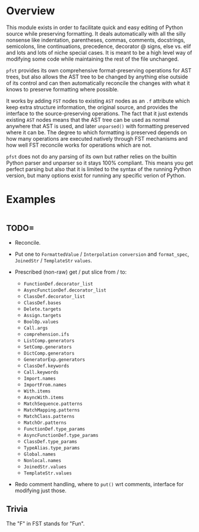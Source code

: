 # Overview

This module exists in order to facilitate quick and easy editing of Python source while preserving formatting. It deals automatically with all the silly nonsense like indentation, parentheses, commas, comments, docstrings, semicolons, line continuations, precedence, decorator @ signs, else vs. elif and lots and lots of niche special cases. It is meant to be a high level way of modifying some code while maintaining the rest of the file unchanged.

`pfst` provides its own comprehensive format-preserving operations for AST trees, but also allows the AST tree to be changed by anything else outside of its control and can then automatically reconcile the changes with what it knows to preserve formatting where possible.

It works by adding `FST` nodes to existing `AST` nodes as an `.f` attribute which keep extra structure information, the original source, and provides the interface to the source-preserving operations.  The fact that it just extends existing `AST` nodes means that the AST tree can be used as normal anywhere that AST is used, and later `unparsed()` with formatting preserved where it can be. The degree to which formatting is preserved depends on how many operations are executed natively through FST mechanisms and how well FST reconcile works for operations which are not.

`pfst` does not do any parsing of its own but rather relies on the builtin Python parser and unparser so it stays 100% compliant. This means you get perfect parsing but also that it is limited to the syntax of the running Python version, but many options exist for running any specific verion of Python.

# Examples

```py
```






## TODO=

* Reconcile.

* Put one to `FormattedValue` / `Interpolation` `conversion` and `format_spec`, `JoinedStr` / `TemplateStr` `values`.

* Prescribed (non-raw) get / put slice from / to:
  * `FunctionDef.decorator_list`
  * `AsyncFunctionDef.decorator_list`
  * `ClassDef.decorator_list`
  * `ClassDef.bases`
  * `Delete.targets`
  * `Assign.targets`
  * `BoolOp.values`
  * `Call.args`
  * `comprehension.ifs`
  * `ListComp.generators`
  * `SetComp.generators`
  * `DictComp.generators`
  * `GeneratorExp.generators`
  * `ClassDef.keywords`
  * `Call.keywords`
  * `Import.names`
  * `ImportFrom.names`
  * `With.items`
  * `AsyncWith.items`
  * `MatchSequence.patterns`
  * `MatchMapping.patterns`
  * `MatchClass.patterns`
  * `MatchOr.patterns`
  * `FunctionDef.type_params`
  * `AsyncFunctionDef.type_params`
  * `ClassDef.type_params`
  * `TypeAlias.type_params`
  * `Global.names`
  * `Nonlocal.names`
  * `JoinedStr.values`
  * `TemplateStr.values`

* Redo comment handling, where to `put()` wrt comments, interface for modifying just those.


## Trivia

The "F" in FST stands for "Fun".
